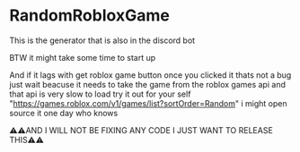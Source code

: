 # RandomRobloxGame
This is the generator that is also in the discord bot

BTW it might take some time to start up

And if it lags with get roblox game button once you clicked it thats not a bug just wait beacuse it needs to take the game from the roblox games api and that api is very slow to load try it out for your self  "https://games.roblox.com/v1/games/list?sortOrder=Random" i might open source it one day who knows

⚠️⚠️AND I WILL NOT BE FIXING ANY CODE I JUST WANT TO RELEASE THIS⚠️⚠️

